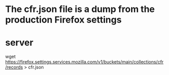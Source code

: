 # The cfr.json file is a dump from the production Firefox settings
# server

wget https://firefox.settings.services.mozilla.com/v1/buckets/main/collections/cfr/records > cfr.json
